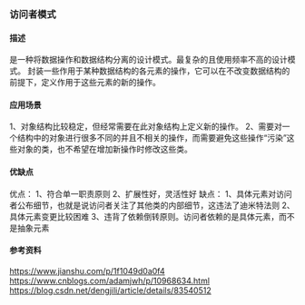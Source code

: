 ### 访问者模式

#### 描述
是一种将数据操作和数据结构分离的设计模式。最复杂的且使用频率不高的设计模式。
封装一些作用于某种数据结构的各元素的操作，它可以在不改变数据结构的前提下，定义作用于这些元素的新的操作。

#### 应用场景
1、对象结构比较稳定，但经常需要在此对象结构上定义新的操作。
2、需要对一个结构中的对象进行很多不同的并且不相关的操作，而需要避免这些操作“污染”这些对象的类，也不希望在增加新操作时修改这些类。

#### 优缺点
优点：
1、符合单一职责原则
2、扩展性好，灵活性好
缺点：
1、具体元素对访问者公布细节，也就是说访问者关注了其他类的内部细节，这违法了迪米特法则
2、具体元素变更比较困难
3、违背了依赖倒转原则。访问者依赖的是具体元素，而不是抽象元素

#### 参考资料
https://www.jianshu.com/p/1f1049d0a0f4
https://www.cnblogs.com/adamjwh/p/10968634.html
https://blog.csdn.net/dengjili/article/details/83540512